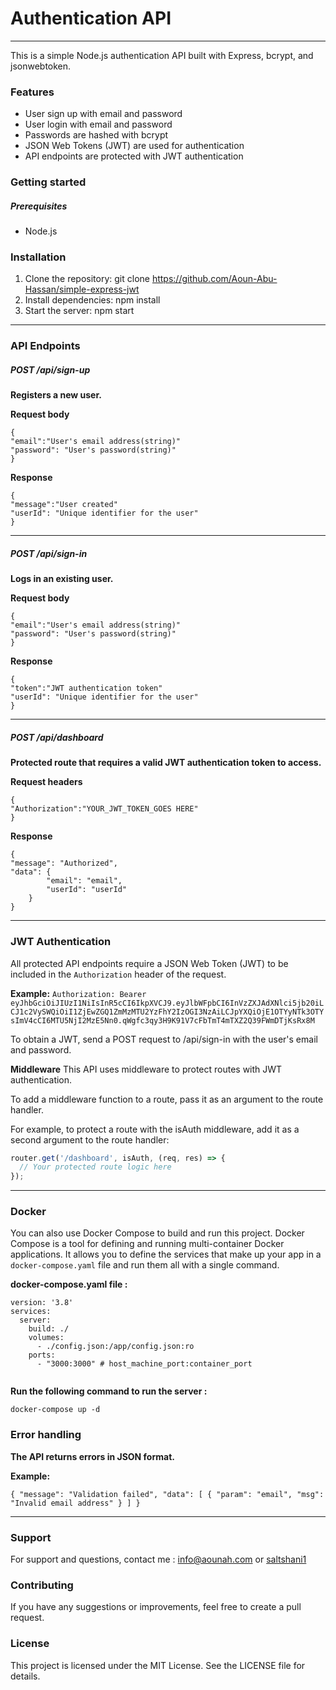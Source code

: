 # Authentication API


------------



This is a simple Node.js authentication API built with Express, bcrypt, and jsonwebtoken.


### Features
- User sign up with email and password
- User login with email and password
- Passwords are hashed with bcrypt
- JSON Web Tokens (JWT) are used for authentication
- API endpoints are protected with JWT authentication






### Getting started
##### Prerequisites
- Node.js




### Installation
1. Clone the repository: git clone https://github.com/Aoun-Abu-Hassan/simple-express-jwt
2. Install dependencies: npm install
3. Start the server: npm start


------------



### API Endpoints

##### POST /api/sign-up
**Registers a new user.**

**Request body**
```
{
"email":"User's email address(string)"
"password": "User's password(string)"
}
```

**Response**
```
{
"message":"User created"
"userId": "Unique identifier for the user"
}
```

------------


##### POST /api/sign-in
**Logs in an existing user.**

**Request body**
```
{
"email":"User's email address(string)"
"password": "User's password(string)"
}
```

**Response**
```
{
"token":"JWT authentication token"
"userId": "Unique identifier for the user"
}
```

------------


##### POST /api/dashboard
**Protected route that requires a valid JWT authentication token to access.**

**Request headers**
```
{
"Authorization":"YOUR_JWT_TOKEN_GOES HERE"
}
```

**Response**
```
{
"message": "Authorized",
"data": {
        "email": "email",
        "userId": "userId"
    }
}
```

------------


### JWT Authentication
All protected API endpoints require a JSON Web Token (JWT) to be included in the `Authorization` header of the request.

**Example:**
`Authorization: Bearer eyJhbGciOiJIUzI1NiIsInR5cCI6IkpXVCJ9.eyJlbWFpbCI6InVzZXJAdXNlci5jb20iLCJ1c2VySWQiOiI1ZjEwZGQ1ZmMzMTU2YzFhY2IzOGI3NzAiLCJpYXQiOjE1OTYyNTk3OTYsImV4cCI6MTU5NjI2MzE5Nn0.qWgfc3qy3H9K91V7cFbTmT4mTXZ2Q39FWmDTjKsRx8M`

To obtain a JWT, send a POST request to /api/sign-in with the user's email and password.

**Middleware**
This API uses middleware to protect routes with JWT authentication.

To add a middleware function to a route, pass it as an argument to the route handler.

For example, to protect a route with the isAuth middleware, add it as a second argument to the route handler:

```js
router.get('/dashboard', isAuth, (req, res) => {
  // Your protected route logic here
});
```


------------

### Docker
You can also use Docker Compose to build and run this project. Docker Compose is a tool for defining and running multi-container Docker applications. It allows you to define the services that make up your app in a `docker-compose.yaml` file and run them all with a single command.

**docker-compose.yaml file :**
```
version: '3.8'
services:
  server:
    build: ./
    volumes:
      - ./config.json:/app/config.json:ro
    ports:
      - "3000:3000" # host_machine_port:container_port
  
```

**Run the following command to run the server :**
```
docker-compose up -d
```

### Error handling
**The API returns errors in JSON format.**

**Example:**

`
{
  "message": "Validation failed",
  "data": [
    {
      "param": "email",
      "msg": "Invalid email address"
    }
  ]
}
`


------------



### Support
For support and questions, contact me : info@aounah.com or [saltshani1](https://discord.com/users/473400524633276426)

### Contributing
If you have any suggestions or improvements, feel free to create a pull request.

### License
This project is licensed under the MIT License. See the LICENSE file for details.
